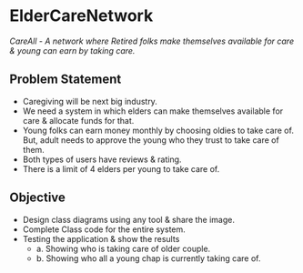 ElderCareNetwork
================
*CareAll - A network where Retired folks make themselves available for care & young can earn by taking care.*

## Problem Statement

* Caregiving will be next big industry.
* We need a system in which elders can make themselves available for care & allocate funds for that.
* Young folks can earn money monthly by choosing oldies to take care of. But, adult needs to approve the young who they trust to take care of them.
* Both types of users have reviews & rating.
* There is a limit of 4 elders per young to take care of.

## Objective

* Design class diagrams using any tool & share the image.
* Complete Class code for the entire system.
* Testing the application & show the results
    - a. Showing who is taking care of older couple.
    - b. Showing who all a young chap is currently taking care of.
